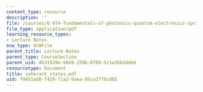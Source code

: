 ```yaml
---
content_type: resource
description: ''
file: /courses/6-974-fundamentals-of-photonics-quantum-electronics-spring-2006/f9451ad8f42971a29aea85ca277bcd02_coherant_states.pdf
file_type: application/pdf
learning_resource_types:
- Lecture Notes
ocw_type: OCWFile
parent_title: Lecture Notes
parent_type: CourseSection
parent_uid: d631939e-d6b9-259b-8709-5c1a36b10de6
resourcetype: Document
title: coherant_states.pdf
uid: f9451ad8-f429-71a2-9aea-85ca277bcd02
---
```

